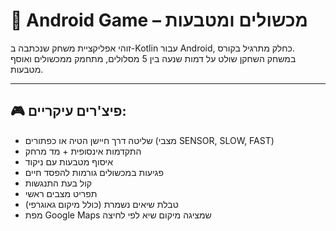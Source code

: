 # 🚗 Android Game – מכשולים ומטבעות

זוהי אפליקציית משחק שנכתבה ב-Kotlin עבור Android, כחלק מתרגיל בקורס.  
במשחק השחקן שולט על דמות שנעה בין 5 מסלולים, מתחמק ממכשולים ואוסף מטבעות.

---

## 🎮 פיצ'רים עיקריים:
- שליטה דרך חיישן הטיה או כפתורים (מצבי SENSOR, SLOW, FAST)
- התקדמות אינסופית + מד מרחק
- איסוף מטבעות עם ניקוד
- פגיעות במכשולים גורמות להפסד חיים
- קול בעת התנגשות
- תפריט מצבים ראשי
- טבלת שיאים נשמרת (כולל מיקום גאוגרפי)
- מפת Google Maps שמציגה מיקום שיא לפי לחיצה